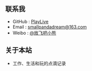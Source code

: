 ## 联系我

* GitHub   :  [PlayLive](https://github.com/playlive)   
* Email    :  <smallpandadream@163.com>                 
* Weibo    :  [@放飞吧小熊](http://weibo.com/ioslive)     

## 关于本站

* 工作、生活和玩的点滴记录
